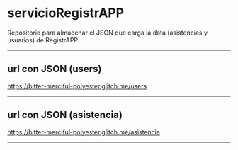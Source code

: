 # servicioRegistrAPP

Repositorio para almacenar el JSON que carga la data (asistencias y usuarios) de RegistrAPP.

---

## url con JSON (users)

https://bitter-merciful-polyester.glitch.me/users

---

## url con JSON (asistencia)

https://bitter-merciful-polyester.glitch.me/asistencia

---
